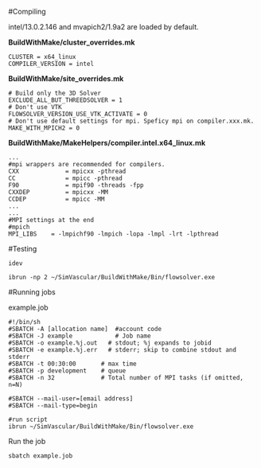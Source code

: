 #Compiling

intel/13.0.2.146 and mvapich2/1.9a2 are loaded by default.

**BuildWithMake/cluster_overrides.mk**
~~~
CLUSTER = x64_linux
COMPILER_VERSION = intel
~~~

**BuildWithMake/site_overrides.mk**
~~~
# Build only the 3D Solver
EXCLUDE_ALL_BUT_THREEDSOLVER = 1
# Don't use VTK
FLOWSOLVER_VERSION_USE_VTK_ACTIVATE = 0
# Don't use default settings for mpi. Speficy mpi on compiler.xxx.mk.
MAKE_WITH_MPICH2 = 0
~~~

**BuildWithMake/MakeHelpers/compiler.intel.x64_linux.mk**
~~~
...
#mpi wrappers are recommended for compilers.
CXX             = mpicxx -pthread
CC              = mpicc -pthread
F90             = mpif90 -threads -fpp
CXXDEP          = mpicxx -MM
CCDEP           = mpicc -MM
...
...
#MPI settings at the end
#mpich
MPI_LIBS    = -lmpichf90 -lmpich -lopa -lmpl -lrt -lpthread
~~~

#Testing

~~~
idev
~~~

~~~
ibrun -np 2 ~/SimVascular/BuildWithMake/Bin/flowsolver.exe
~~~

#Running jobs

example.job
~~~
#!/bin/sh
#SBATCH -A [allocation name]  #account code
#SBATCH -J example            # Job name
#SBATCH -o example.%j.out   # stdout; %j expands to jobid
#SBATCH -e example.%j.err   # stderr; skip to combine stdout and stderr
#SBATCH -t 00:30:00       # max time
#SBATCH -p development    # queue
#SBATCH -n 32             # Total number of MPI tasks (if omitted, n=N)

#SBATCH --mail-user=[email address]
#SBATCH --mail-type=begin

#run script
ibrun ~/SimVascular/BuildWithMake/Bin/flowsolver.exe
~~~

Run the job
~~~
sbatch example.job
~~~
